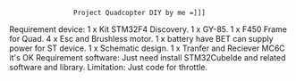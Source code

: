 					Project Quadcopter DIY by me =]]]
					
Requirement device:
	1 x Kit STM32F4 Discovery.
	1 x GY-85.
	1 x F450 Frame for Quad.
	4 x Esc and Brushless motor.
	1 x battery have BET can supply power for ST device.
	1 x Schematic design.
	1 x Tranfer and Reciever MC6C it's OK
Requirement software:
	Just need install STM32CubeIde and related software and library.
Limitation:
	Just code for throttle.